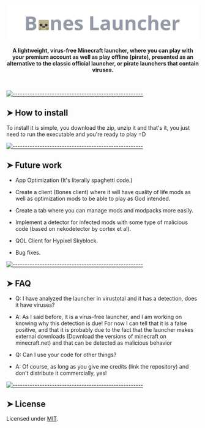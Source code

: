   <img src="./assets/logo2.png" alt="Logo" width="auto" height="auto" />
</p>
<p align="center">
  <b>A lightweight, virus-free Minecraft launcher, where you can play with your premium account as well as play offline (pirate), presented as an alternative to the classic official launcher, or pirate launchers that contain viruses.</b></br>
  <sub><sub>
</p>

<br />


[![-----------------------------------------------------](https://raw.githubusercontent.com/andreasbm/readme/master/assets/lines/colored.png)](#how-to-install)

## ➤ How to install
To install it is simple, you download the zip, unzip it and that's it, you just need to run the executable and you're ready to play =D

[![-----------------------------------------------------](https://raw.githubusercontent.com/andreasbm/readme/master/assets/lines/colored.png)](#future-work)

## ➤ Future work

- App Optimization (It's literally spaghetti code.)

- Create a client (Bones client) where it will have quality of life mods as well as optimization mods to be able to play as God intended.

- Create a tab where you can manage mods and modpacks more easily.

- Implement a detector for infected mods with some type of malicious code (based on nekodetector by cortex et al).

- QOL Client for Hypixel Skyblock.

- Bug fixes.

[![-----------------------------------------------------](https://raw.githubusercontent.com/andreasbm/readme/master/assets/lines/colored.png)](#faq)

## ➤ FAQ

- Q: I have analyzed the launcher in virustotal and it has a detection, does it have viruses?
- A: As I said before, it is a virus-free launcher, and I am working on knowing why this detection is due! For now I can tell that it is a false positive, and that it is probably due to the fact that the launcher makes external downloads (Download the versions of minecraft on minecraft.net) and that can be detected as malicious behavior

- Q: Can I use your code for other things?
- A: Of course, as long as you give me credits (link the repository) and don't distribute it commercially, yes!

[![-----------------------------------------------------](https://raw.githubusercontent.com/andreasbm/readme/master/assets/lines/colored.png)](#license)

## ➤ License
	
Licensed under [MIT](https://opensource.org/licenses/MIT).
